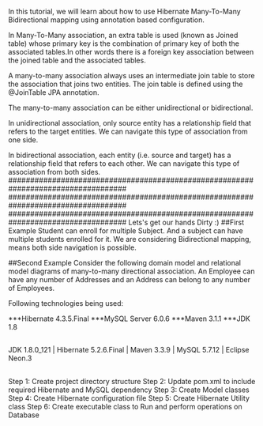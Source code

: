 In this tutorial, we will learn about how to use Hibernate Many-To-Many Bidirectional mapping using annotation based configuration.

In Many-To-Many association, an extra table is used (known as Joined table) whose primary key is the combination of primary key of both the associated tables.In other words there is a foreign key association between the joined table and the associated tables.

A many-to-many association always uses an intermediate join table to store the association that joins two entities. The join table is defined using the @JoinTable JPA annotation.

The many-to-many association can be either unidirectional or bidirectional.

 In unidirectional association, only source entity has a relationship field that refers to the target entities. We can navigate this type of association from one side.

In bidirectional association, each entity (i.e. source and target) has a relationship field that refers to each other. We can navigate this type of association from both sides.
###################################################################################
###################################################################################
###################################################################################
Lets's get our hands Dirty :)
##First Example
 Student can enroll for multiple Subject. And a subject can have multiple students enrolled for it. We are considering Bidirectional mapping, means both side navigation is possible.

##Second Example
Consider the following domain model and relational model diagrams of many-to-many directional association.
An Employee can have any number of Addresses and an Address can belong to any number of Employees.


 Following technologies being used:

***Hibernate 4.3.5.Final
***MySQL Server 6.0.6
***Maven 3.1.1
***JDK 1.8
##
 JDK 1.8.0_121 | Hibernate 5.2.6.Final | Maven 3.3.9 | MySQL 5.7.12 | Eclipse Neon.3
##

Step 1: Create project directory structure
Step 2: Update pom.xml to include required Hibernate and MySQL dependency
Step 3: Create Model classes
Step 4: Create Hibernate configuration file
Step 5: Create Hibernate Utility class
Step 6: Create executable class to Run and perform operations on Database